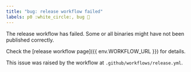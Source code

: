 ```yaml
---
title: "bug: release workflow failed"
labels: p0 :white_circle:, bug 🐛
---
```


The release workflow has failed. Some or all binaries might have not been published correctly.

Check the [release workflow page]({{ env.WORKFLOW_URL }}) for details.

This issue was raised by the workflow at `.github/workflows/release.yml`.
